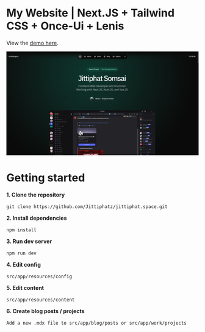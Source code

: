 # **My Website | Next.JS + Tailwind CSS + Once-Ui + Lenis**

View the [demo here](https://jittiphat.space).

![Portfolio](public/images/og/home.png)


# **Getting started**

**1. Clone the repository**
```
git clone https://github.com/Jittiphatz/jittiphat.space.git
```

**2. Install dependencies**
```
npm install
```

**3. Run dev server**
```
npm run dev
```

**4. Edit config**
```
src/app/resources/config
```

**5. Edit content**
```
src/app/resources/content
```

**6. Create blog posts / projects**
```
Add a new .mdx file to src/app/blog/posts or src/app/work/projects
```
